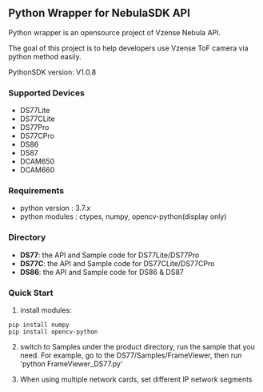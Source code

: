 ## Python Wrapper for NebulaSDK API

Python wrapper is an opensource project of Vzense Nebula API.

The goal of this project is to help developers use Vzense ToF camera via python method easily.

PythonSDK version: V1.0.8

### Supported Devices

- DS77Lite 
- DS77CLite
- DS77Pro  
- DS77CPro
- DS86
- DS87  
- DCAM650
- DCAM660

### Requirements

- python version : 3.7.x
- python modules : ctypes, numpy, opencv-python(display only)

### Directory

- **DS77**: the API and Sample code for DS77Lite/DS77Pro
- **DS77C**: the API and Sample code for DS77CLite/DS77CPro
- **DS86**: the API and Sample code for DS86 & DS87

### Quick Start

1. install modules:
```	 
pip install numpy
pip install opencv-python 
```
2. switch to Samples under the product directory, run the sample that you need. 
For example, go to the DS77/Samples/FrameViewer, then run 'python FrameViewer_DS77.py'

3. When using multiple network cards, set different IP network segments
